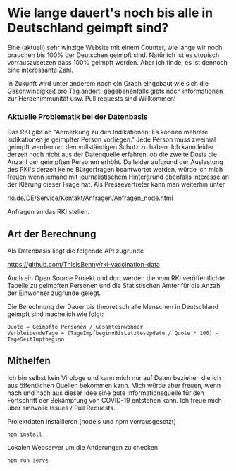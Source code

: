 # Wie lange dauert's noch bis alle in Deutschland geimpft sind?
Eine (aktuell) sehr winzige Website mit einem Counter, wie lange wir noch brauchen bis 100% der Deutschen geimpft sind.
Natürlich ist es utopisch vorrauszusetzen dass 100% geimpft werden. Aber ich finde, es ist dennoch eine interessante Zahl.

In Zukunft wird unter anderem noch ein Graph eingebaut wie sich die Geschwindigkeit pro Tag ändert, gegebenenfalls gibts noch informationen zur Herdenimmunität usw. Pull requests sind Willkommen!

### Aktuelle Problematik bei der Datenbasis
Das RKI gibt an "Anmerkung zu den Indikationen: Es können mehrere Indikationen je geimpfter Person vorliegen."
Jede Person muss zweimal geimpft werden um den vollständigen Schutz zu haben. Ich kann leider derzeit noch nicht aus der Datenquelle erfahren, ob die zweite Dosis die Anzahl der geimpften Personen erhöht.
Da leider aufgrund der Auslastung des RKI's derzeit keine Bürgerfragen beantwortet werden, würde ich mich freuen wenn jemand mit journalistischem Hintergrund ebenfalls Interesse an der Klärung dieser Frage hat. Als Pressevertreter kann man weiterhin unter

rki.de/DE/Service/Kontakt/Anfragen/Anfragen_node.html

Anfragen an das RKI stellen.

## Art der Berechnung
Als Datenbasis liegt die folgende API zugrunde

https://github.com/ThisIsBenny/rki-vaccination-data

Auch ein Open Source Projekt und dort werden die vom RKI veröffentlichte Tabelle zu geimpften Personen und die Statistischen Ämter für die Anzahl der Einwohner zugrunde gelegt.

Die Berechnung der Dauer bis theoretisch alle Menschen in Deutschland geimpft sind mache ich wie folgt:

```
Quote = Geimpfte Personen / Gesamteinwohner
VerbleibendeTage = (TageImpfbeginnBisLetztesUpdate / Quote * 100) - TageSeitImpfbeginn
``` 

## Mithelfen
Ich bin selbst kein Virologe und kann mich nur auf Daten beziehen die ich aus öffentlichen Quellen bekommen kann. Mich würde aber freuen, wenn nach und nach aus dieser Idee eine gute Informationsquelle für den Fortschritt der Bekämpfung von COVID-19 entstehen kann. Ich freue mich über sinnvolle Issues / Pull Requests.

Projektdaten Installieren (nodejs und npm vorrausgesetzt)
```
npm install
```

Lokalen Webserver um die Änderungen zu checken
```
npm run serve
```
